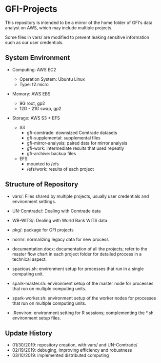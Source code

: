 # GFI-Projects

This repository is intended to be a mirror of the home folder of GFI's data analyst on AWS, which may include multiple projects.

Some files in vars/ are modified to prevent leaking sensitive information such as our user credentials.

## System Environment

* Computing: AWS EC2
  * Operation System: Ubuntu Linux
  * Type: t2.micro

* Memory: AWS EBS
  * 9G root, gp2
  * 12G - 21G swap, gp2

* Storage: AWS S3 + EFS
  * S3
    * gfi-comtrade: downsized Comtrade datasets
    * gfi-supplemental: supplemental files
    * gfi-mirror-analysis: paired data for mirror analysis
	* gfi-work: intermediate results that used repeatly
	* gfi-archive: backup files
  * EFS
    * mounted to /efs
	* /efs/work: results of each project

## Structure of Repository

* vars/: Files shared by multiple projects, usually user credentials and environment settings.

* UN-Comtrade/: Dealing with Comtrade data

* WB-WITS/: Dealing with World Bank WITS data

* pkg/: package for GFI projects

* norm/: normalizing legacy data for new process

* documentation.docx: documentation of all the projects; refer to the master flow chart in each project folder for detailed process in a technical aspect.

* spacious.sh: environment setup for processes that run in a single computing unit.

* spark-master.sh: environment setup of the master node for processes that run on multiple computing units.

* spark-worker.sh: environment setup of the worker nodes for processes that run on multiple computing units.

* .Renviron: environment setting for R sessions; complementing the *.sh environment setup files.

## Update History

* 01/30/2019: repository creation, with vars/ and UN-Comtrade/
* 02/19/2019: debuging, improving efficiency and robustness
* 03/10/2019: implemented distributed computing
